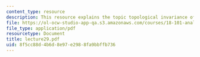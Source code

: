 ```yaml
---
content_type: resource
description: This resource explains the topic topological invariance of degree.
file: https://ol-ocw-studio-app-qa.s3.amazonaws.com/courses/18-101-analysis-ii-fall-2005/8f5cc88d4b6d8e97e2988fa9bbffb736_lecture29.pdf
file_type: application/pdf
resourcetype: Document
title: lecture29.pdf
uid: 8f5cc88d-4b6d-8e97-e298-8fa9bbffb736
---
```

